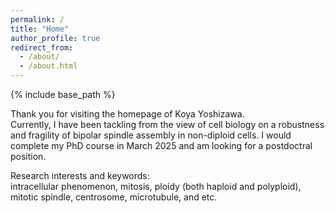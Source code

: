 ```yaml
---
permalink: /
title: "Home"
author_profile: true
redirect_from: 
  - /about/
  - /about.html
---
```

{% include base_path %}

Thank you for visiting the homepage of Koya Yoshizawa. \
Currently, I have been tackling from the view of cell biology on a robustness and fragility of bipolar spindle assembly in non-diploid cells. I would complete my PhD course in March 2025 and am looking for a postdoctral position.

Research interests and keywords: \
intracellular phenomenon, mitosis, ploidy (both haploid and polyploid), mitotic spindle, centrosome, microtubule, and etc.
